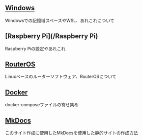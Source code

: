## [Windows](/Windows)
Windowsでの記憶域スペースやWSL、あれこれについて

## [Raspberry Pi](/Raspberry Pi)
Raspberry Piの設定やあれこれ

## [RouterOS](/RouterOS)
Linuxベースのルーターソフトウェア、RouterOSについて

## [Docker](/Docker)
docker-composeファイルの寄せ集め

## [MkDocs](/mkdocs)
このサイト作成に使用したMkDocsを使用した静的サイトの作成方法  
